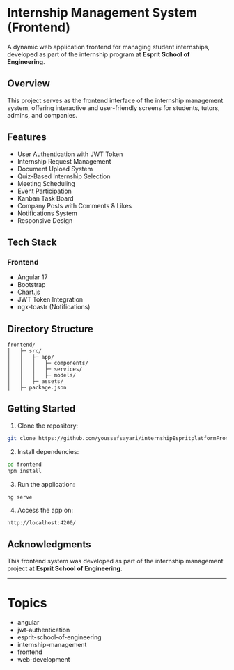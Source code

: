 # Internship Management System (Frontend)
A dynamic web application frontend for managing student internships, developed as part of the internship program at **Esprit School of Engineering**.

## Overview
This project serves as the frontend interface of the internship management system, offering interactive and user-friendly screens for students, tutors, admins, and companies.

## Features
- User Authentication with JWT Token
- Internship Request Management
- Document Upload System
- Quiz-Based Internship Selection
- Meeting Scheduling
- Event Participation
- Kanban Task Board
- Company Posts with Comments & Likes
- Notifications System
- Responsive Design

## Tech Stack
### Frontend
- Angular 17
- Bootstrap
- Chart.js
- JWT Token Integration
- ngx-toastr (Notifications)

## Directory Structure
```
frontend/
│   ├─ src/
│   │   ├─ app/
│   │   │   ├─ components/
│   │   │   ├─ services/
│   │   │   ├─ models/
│   │   ├─ assets/
│   ├─ package.json
```

## Getting Started
1. Clone the repository:
```bash
git clone https://github.com/youssefsayari/internshipEspritplatformFront.git
```
2. Install dependencies:
```bash
cd frontend
npm install
```
3. Run the application:
```bash
ng serve
```
4. Access the app on:
```
http://localhost:4200/
```


## Acknowledgments
This frontend system was developed as part of the internship management project at **Esprit School of Engineering**.

---
# Topics
- angular
- jwt-authentication
- esprit-school-of-engineering
- internship-management
- frontend
- web-development

